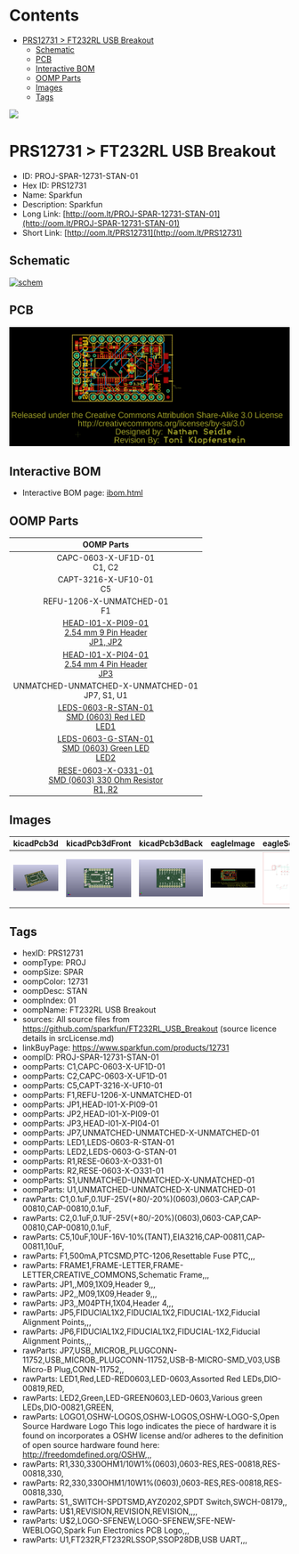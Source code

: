 



Contents
========

* [PRS12731 > FT232RL USB Breakout](#prs12731--ft232rl-usb-breakout)
	* [Schematic](#schematic)
	* [PCB](#pcb)
	* [Interactive BOM](#interactive-bom)
	* [OOMP Parts](#oomp-parts)
	* [Images](#images)
	* [Tags](#tags)
  
![][im]
# PRS12731 > FT232RL USB Breakout

- ID: PROJ-SPAR-12731-STAN-01
- Hex ID: PRS12731
- Name: Sparkfun
- Description: Sparkfun
- Long Link: [http://oom.lt/PROJ-SPAR-12731-STAN-01](http://oom.lt/PROJ-SPAR-12731-STAN-01)
- Short Link: [http://oom.lt/PRS12731](http://oom.lt/PRS12731)

## Schematic
  
[![schem](eagleSchemImage.png)](eagleSchemImage.png)
## PCB
  
[![pcb](eagleImage.png)](eagleImage.png)
## Interactive BOM

- Interactive BOM page: [ibom.html](https://htmlpreview.github.io/?https://github.com/oomlout/oomlout_OOMP_projects/blob/main/PROJ-SPAR-12731-STAN-01/kicad/bom/ibom.html)

## OOMP Parts
  

|OOMP Parts|
| :---: |
|CAPC-0603-X-UF1D-01<BR>C1, C2|
|CAPT-3216-X-UF10-01<BR>C5|
|REFU-1206-X-UNMATCHED-01<BR>F1|
|[HEAD-I01-X-PI09-01<br> 2.54 mm 9 Pin Header<br> JP1, JP2](https://github.com/oomlout/oomlout_OOMP_parts/tree/main/HEAD-I01-X-PI09-01/)|
|[HEAD-I01-X-PI04-01<br> 2.54 mm 4 Pin Header<br> JP3](https://github.com/oomlout/oomlout_OOMP_parts/tree/main/HEAD-I01-X-PI04-01/)|
|UNMATCHED-UNMATCHED-X-UNMATCHED-01<BR>JP7, S1, U1|
|[LEDS-0603-R-STAN-01<br> SMD (0603) Red LED<br> LED1](https://github.com/oomlout/oomlout_OOMP_parts/tree/main/LEDS-0603-R-STAN-01/)|
|[LEDS-0603-G-STAN-01<br> SMD (0603) Green LED<br> LED2](https://github.com/oomlout/oomlout_OOMP_parts/tree/main/LEDS-0603-G-STAN-01/)|
|[RESE-0603-X-O331-01<br> SMD (0603) 330 Ohm Resistor<br> R1, R2](https://github.com/oomlout/oomlout_OOMP_parts/tree/main/RESE-0603-X-O331-01/)|

## Images
  
  

|kicadPcb3d|kicadPcb3dFront|kicadPcb3dBack|eagleImage|eagleSchemImage|
| :---: | :---: | :---: | :---: | :---: |
|[![kicadPcb3d](kicadPcb3d_140.png)](kicadPcb3d.png)|[![kicadPcb3dFront](kicadPcb3dFront_140.png)](kicadPcb3dFront.png)|[![kicadPcb3dBack](kicadPcb3dBack_140.png)](kicadPcb3dBack.png)|[![eagleImage](eagleImage_140.png)](eagleImage.png)|[![eagleSchemImage](eagleSchemImage_140.png)](eagleSchemImage.png)|

## Tags

- hexID: PRS12731
- oompType: PROJ
- oompSize: SPAR
- oompColor: 12731
- oompDesc: STAN
- oompIndex: 01
- oompName: FT232RL USB Breakout
- sources: All source files from https://github.com/sparkfun/FT232RL_USB_Breakout (source licence details in srcLicense.md)
- linkBuyPage: https://www.sparkfun.com/products/12731
- oompID: PROJ-SPAR-12731-STAN-01
- oompParts: C1,CAPC-0603-X-UF1D-01
- oompParts: C2,CAPC-0603-X-UF1D-01
- oompParts: C5,CAPT-3216-X-UF10-01
- oompParts: F1,REFU-1206-X-UNMATCHED-01
- oompParts: JP1,HEAD-I01-X-PI09-01
- oompParts: JP2,HEAD-I01-X-PI09-01
- oompParts: JP3,HEAD-I01-X-PI04-01
- oompParts: JP7,UNMATCHED-UNMATCHED-X-UNMATCHED-01
- oompParts: LED1,LEDS-0603-R-STAN-01
- oompParts: LED2,LEDS-0603-G-STAN-01
- oompParts: R1,RESE-0603-X-O331-01
- oompParts: R2,RESE-0603-X-O331-01
- oompParts: S1,UNMATCHED-UNMATCHED-X-UNMATCHED-01
- oompParts: U1,UNMATCHED-UNMATCHED-X-UNMATCHED-01
- rawParts: C1,0.1uF,0.1UF-25V(+80/-20%)(0603),0603-CAP,CAP-00810,CAP-00810,0.1uF,
- rawParts: C2,0.1uF,0.1UF-25V(+80/-20%)(0603),0603-CAP,CAP-00810,CAP-00810,0.1uF,
- rawParts: C5,10uF,10UF-16V-10%(TANT),EIA3216,CAP-00811,CAP-00811,10uF,
- rawParts: F1,500mA,PTCSMD,PTC-1206,Resettable Fuse PTC,,,
- rawParts: FRAME1,FRAME-LETTER,FRAME-LETTER,CREATIVE_COMMONS,Schematic Frame,,,
- rawParts: JP1,,M09,1X09,Header 9,,,
- rawParts: JP2,,M09,1X09,Header 9,,,
- rawParts: JP3,,M04PTH,1X04,Header 4,,,
- rawParts: JP5,FIDUCIAL1X2,FIDUCIAL1X2,FIDUCIAL-1X2,Fiducial Alignment Points,,,
- rawParts: JP6,FIDUCIAL1X2,FIDUCIAL1X2,FIDUCIAL-1X2,Fiducial Alignment Points,,,
- rawParts: JP7,USB_MICROB_PLUGCONN-11752,USB_MICROB_PLUGCONN-11752,USB-B-MICRO-SMD_V03,USB Micro-B Plug,CONN-11752,,
- rawParts: LED1,Red,LED-RED0603,LED-0603,Assorted Red LEDs,DIO-00819,RED,
- rawParts: LED2,Green,LED-GREEN0603,LED-0603,Various green LEDs,DIO-00821,GREEN,
- rawParts: LOGO1,OSHW-LOGOS,OSHW-LOGOS,OSHW-LOGO-S,Open Source Hardware Logo This logo indicates the piece of hardware it is found on incorporates a OSHW license and/or adheres to the definition of open source hardware found here: http://freedomdefined.org/OSHW,,,
- rawParts: R1,330,330OHM1/10W1%(0603),0603-RES,RES-00818,RES-00818,330,
- rawParts: R2,330,330OHM1/10W1%(0603),0603-RES,RES-00818,RES-00818,330,
- rawParts: S1,,SWITCH-SPDTSMD,AYZ0202,SPDT Switch,SWCH-08179,,
- rawParts: U$1,REVISION,REVISION,REVISION,,,,
- rawParts: U$2,LOGO-SFENEW,LOGO-SFENEW,SFE-NEW-WEBLOGO,Spark Fun Electronics PCB Logo,,,
- rawParts: U1,FT232R,FT232RLSSOP,SSOP28DB,USB UART,,,



[im]: kicadPcb3d_450.png
